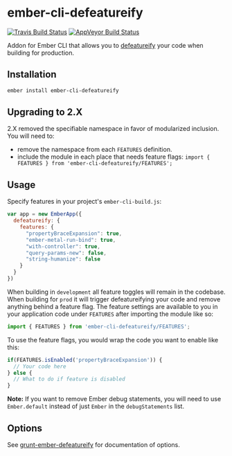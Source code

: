 # ember-cli-defeatureify

[![Travis Build Status](https://travis-ci.org/jkarsrud/ember-cli-defeatureify.svg)](https://travis-ci.org/jkarsrud/ember-cli-defeatureify) [![AppVeyor Build Status](https://ci.appveyor.com/api/projects/status/github/jkarsrud/ember-cli-defeatureify?svg=true)](https://ci.appveyor.com/project/jkarsrud/ember-cli-defeatureify)

Addon for Ember CLI that allows you to [defeatureify](https://github.com/thomasboyt/defeatureify) your code when building for production.

## Installation

```bash
ember install ember-cli-defeatureify
```

## Upgrading to 2.X

2.X removed the specifiable namespace in favor of modularized inclusion. You will need to:

* remove the namespace from each `FEATURES` definition.
* include the module in each place that needs feature flags: `import { FEATURES } from 'ember-cli-defeatureify/FEATURES';`

## Usage

Specify features in your project's `ember-cli-build.js`:

```js
var app = new EmberApp({
  defeatureify: {
    features: {
      "propertyBraceExpansion": true,
      "ember-metal-run-bind": true,
      "with-controller": true,
      "query-params-new": false,
      "string-humanize": false
    }
  }
})
```

When building in `development` all feature toggles will remain in the codebase. When building for `prod` it will trigger defeatureifying your code and remove anything behind a feature flag. The feature settings are available to you in your application code under `FEATURES` after importing the module like so:

```js
import { FEATURES } from 'ember-cli-defeatureify/FEATURES';
```

To use the feature flags, you would wrap the code you want to enable like this:

```js
if(FEATURES.isEnabled('propertyBraceExpansion')) {
  // Your code here
} else {
  // What to do if feature is disabled
}
```

**Note:** If you want to remove Ember debug statements, you will need to use `Ember.default` instead of just `Ember` in the `debugStatements` list.

## Options

See [grunt-ember-defeatureify](https://github.com/craigteegarden/grunt-ember-defeatureify#options) for documentation of options.
